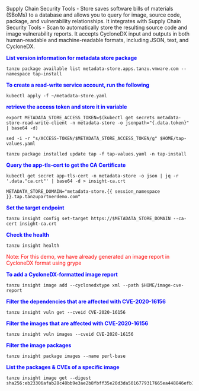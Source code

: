 Supply Chain Security Tools - Store saves software bills of materials (SBoMs) to a database and allows you to query for image, source code, package, and vulnerability relationships. It integrates with Supply Chain Security Tools - Scan to automatically store the resulting source code and image vulnerability reports. It accepts CycloneDX input and outputs in both human-readable and machine-readable formats, including JSON, text, and CycloneDX.

<p style="color:blue"><strong> List version information for metadata store package  </strong></p>

```execute
tanzu package available list metadata-store.apps.tanzu.vmware.com --namespace tap-install
```

<p style="color:blue"><strong> To create a read-write service account, run the following </strong></p>

```execute
kubectl apply -f ~/metadata-store.yaml
```

<p style="color:blue"><strong> retrieve the access token and store it in variable</strong></p>

```execute
export METADATA_STORE_ACCESS_TOKEN=$(kubectl get secrets metadata-store-read-write-client -n metadata-store -o jsonpath="{.data.token}" | base64 -d)
```

```execute
sed -i -r "s/ACCESS-TOKEN/$METADATA_STORE_ACCESS_TOKEN/g" $HOME/tap-values.yaml
```

```execute
tanzu package installed update tap -f tap-values.yaml -n tap-install
```

<p style="color:blue"><strong> Query the app-tls-cert to get the CA Certificate </strong></p>

```execute
kubectl get secret app-tls-cert -n metadata-store -o json | jq -r '.data."ca.crt"' | base64 -d > insight-ca.crt
```

```execute
METADATA_STORE_DOMAIN="metadata-store.{{ session_namespace }}.tap.tanzupartnerdemo.com"
```

<p style="color:blue"><strong> Set the target endpoint </strong></p>

```execute
tanzu insight config set-target https://$METADATA_STORE_DOMAIN --ca-cert insight-ca.crt
```

<p style="color:blue"><strong> Check the health </strong></p>

```execute
tanzu insight health
```

<p style="color:red"> Note: For this demo, we have already generated an image report in CycloneDX format using grype </p>

<p style="color:blue"><strong> To add a CycloneDX-formatted image report </strong></p>

```execute
tanzu insight image add --cyclonedxtype xml --path $HOME/image-cve-report
```

<p style="color:blue"><strong> Filter the dependencies that are affected with CVE-2020-16156 </strong></p>

```execute
tanzu insight vuln get --cveid CVE-2020-16156
```

<p style="color:blue"><strong> Filter the images that are affected with CVE-2020-16156 </strong></p>

```execute
tanzu insight vuln images --cveid CVE-2020-16156
```

<p style="color:blue"><strong> Filter the image packages </strong></p>

```execute
tanzu insight package images --name perl-base
```

<p style="color:blue"><strong> List the packages & CVEs of a specific image </strong></p>

```execute
tanzu insight image get --digest sha256:eb23306afab28c48bb9e3ae2b8fbff35e20d3da5016779317665ea448846efb1
```

